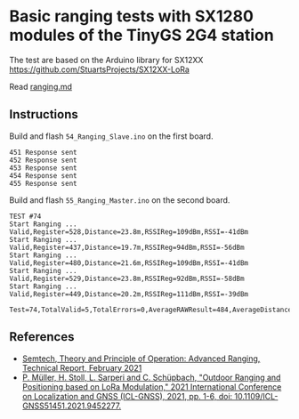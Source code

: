# Basic ranging tests with SX1280 modules of the TinyGS 2G4 station

The test are based on the Arduino library for SX12XX https://github.com/StuartsProjects/SX12XX-LoRa

Read [ranging.md](ranging.md)

## Instructions

Build and flash `54_Ranging_Slave.ino` on the first board.

```
451 Response sent
452 Response sent
453 Response sent
454 Response sent
455 Response sent
```


Build and flash `55_Ranging_Master.ino` on the second board.

```
TEST #74
Start Ranging ...
Valid,Register=528,Distance=23.8m,RSSIReg=109dBm,RSSI=-41dBm
Start Ranging ...
Valid,Register=437,Distance=19.7m,RSSIReg=94dBm,RSSI=-56dBm
Start Ranging ...
Valid,Register=480,Distance=21.6m,RSSIReg=109dBm,RSSI=-41dBm
Start Ranging ...
Valid,Register=529,Distance=23.8m,RSSIReg=92dBm,RSSI=-58dBm
Start Ranging ...
Valid,Register=449,Distance=20.2m,RSSIReg=111dBm,RSSI=-39dBm

Test=74,TotalValid=5,TotalErrors=0,AverageRAWResult=484,AverageDistance=21.8m

```

## References

* [Semtech, Theory and Principle of Operation: Advanced Ranging, Technical Report, February 2021](https://lora-developers.semtech.com/uploads/documents/files/TheoryAndPrinciples_AdvancedRanging_SX1280_v7.pdf)
* [P. Müller, H. Stoll, L. Sarperi and C. Schüpbach, "Outdoor Ranging and Positioning based on LoRa Modulation," 2021 International Conference on Localization and GNSS (ICL-GNSS), 2021, pp. 1-6, doi: 10.1109/ICL-GNSS51451.2021.9452277.](https://digitalcollection.zhaw.ch/bitstream/11475/22769/3/2021_Mueller-etal_Outdoor-ranging-and-positioning-based-on-LoRa-modulation.pdf)
